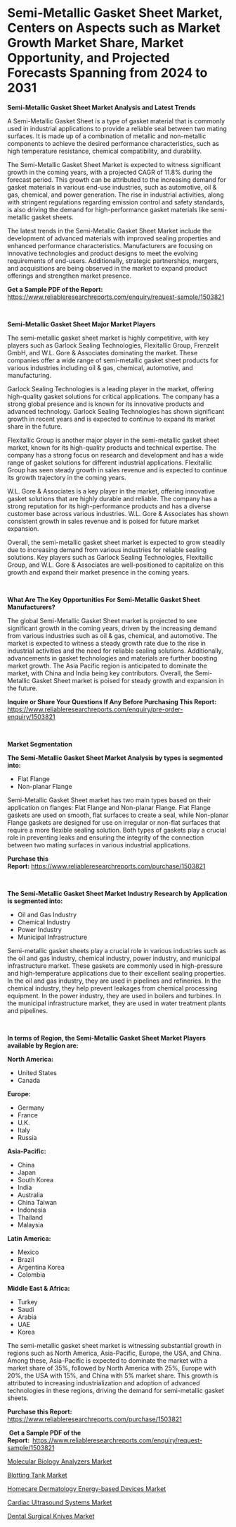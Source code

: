 <p><h1>Semi-Metallic Gasket Sheet Market, Centers on Aspects such as Market Growth Market Share, Market Opportunity, and Projected Forecasts Spanning from 2024 to 2031</h1></p><p><strong>Semi-Metallic Gasket Sheet Market Analysis and Latest Trends</strong></p>
<p><p>A Semi-Metallic Gasket Sheet is a type of gasket material that is commonly used in industrial applications to provide a reliable seal between two mating surfaces. It is made up of a combination of metallic and non-metallic components to achieve the desired performance characteristics, such as high temperature resistance, chemical compatibility, and durability.</p><p>The Semi-Metallic Gasket Sheet Market is expected to witness significant growth in the coming years, with a projected CAGR of 11.8% during the forecast period. This growth can be attributed to the increasing demand for gasket materials in various end-use industries, such as automotive, oil & gas, chemical, and power generation. The rise in industrial activities, along with stringent regulations regarding emission control and safety standards, is also driving the demand for high-performance gasket materials like semi-metallic gasket sheets.</p><p>The latest trends in the Semi-Metallic Gasket Sheet Market include the development of advanced materials with improved sealing properties and enhanced performance characteristics. Manufacturers are focusing on innovative technologies and product designs to meet the evolving requirements of end-users. Additionally, strategic partnerships, mergers, and acquisitions are being observed in the market to expand product offerings and strengthen market presence.</p></p>
<p><strong>Get a Sample PDF of the Report:&nbsp;</strong> <a href="https://www.reliableresearchreports.com/enquiry/request-sample/1503821">https://www.reliableresearchreports.com/enquiry/request-sample/1503821</a></p>
<p>&nbsp;</p>
<p><strong>Semi-Metallic Gasket Sheet Major Market Players</strong></p>
<p><p>The semi-metallic gasket sheet market is highly competitive, with key players such as Garlock Sealing Technologies, Flexitallic Group, Frenzelit GmbH, and W.L. Gore & Associates dominating the market. These companies offer a wide range of semi-metallic gasket sheet products for various industries including oil & gas, chemical, automotive, and manufacturing.</p><p>Garlock Sealing Technologies is a leading player in the market, offering high-quality gasket solutions for critical applications. The company has a strong global presence and is known for its innovative products and advanced technology. Garlock Sealing Technologies has shown significant growth in recent years and is expected to continue to expand its market share in the future.</p><p>Flexitallic Group is another major player in the semi-metallic gasket sheet market, known for its high-quality products and technical expertise. The company has a strong focus on research and development and has a wide range of gasket solutions for different industrial applications. Flexitallic Group has seen steady growth in sales revenue and is expected to continue its growth trajectory in the coming years.</p><p>W.L. Gore & Associates is a key player in the market, offering innovative gasket solutions that are highly durable and reliable. The company has a strong reputation for its high-performance products and has a diverse customer base across various industries. W.L. Gore & Associates has shown consistent growth in sales revenue and is poised for future market expansion.</p><p>Overall, the semi-metallic gasket sheet market is expected to grow steadily due to increasing demand from various industries for reliable sealing solutions. Key players such as Garlock Sealing Technologies, Flexitallic Group, and W.L. Gore & Associates are well-positioned to capitalize on this growth and expand their market presence in the coming years.</p></p>
<p>&nbsp;</p>
<p><strong>What Are The Key Opportunities For Semi-Metallic Gasket Sheet Manufacturers?</strong></p>
<p><p>The global Semi-Metallic Gasket Sheet market is projected to see significant growth in the coming years, driven by the increasing demand from various industries such as oil & gas, chemical, and automotive. The market is expected to witness a steady growth rate due to the rise in industrial activities and the need for reliable sealing solutions. Additionally, advancements in gasket technologies and materials are further boosting market growth. The Asia Pacific region is anticipated to dominate the market, with China and India being key contributors. Overall, the Semi-Metallic Gasket Sheet market is poised for steady growth and expansion in the future.</p></p>
<p><strong>Inquire or Share Your Questions If Any Before Purchasing This Report:</strong> <a href="https://www.reliableresearchreports.com/enquiry/pre-order-enquiry/1503821">https://www.reliableresearchreports.com/enquiry/pre-order-enquiry/1503821</a></p>
<p>&nbsp;</p>
<p><strong>Market Segmentation</strong></p>
<p><strong>The Semi-Metallic Gasket Sheet Market Analysis by types is segmented into:</strong></p>
<p><ul><li>Flat Flange</li><li>Non-planar Flange</li></ul></p>
<p><p>Semi-Metallic Gasket Sheet market has two main types based on their application on flanges: Flat Flange and Non-planar Flange. Flat Flange gaskets are used on smooth, flat surfaces to create a seal, while Non-planar Flange gaskets are designed for use on irregular or non-flat surfaces that require a more flexible sealing solution. Both types of gaskets play a crucial role in preventing leaks and ensuring the integrity of the connection between two mating surfaces in various industrial applications.</p></p>
<p><strong>Purchase this Report:&nbsp;</strong><a href="https://www.reliableresearchreports.com/purchase/1503821">https://www.reliableresearchreports.com/purchase/1503821</a></p>
<p>&nbsp;</p>
<p><strong>The Semi-Metallic Gasket Sheet Market Industry Research by Application is segmented into:</strong></p>
<p><ul><li>Oil and Gas Industry</li><li>Chemical Industry</li><li>Power Industry</li><li>Municipal Infrastructure</li></ul></p>
<p><p>Semi-metallic gasket sheets play a crucial role in various industries such as the oil and gas industry, chemical industry, power industry, and municipal infrastructure market. These gaskets are commonly used in high-pressure and high-temperature applications due to their excellent sealing properties. In the oil and gas industry, they are used in pipelines and refineries. In the chemical industry, they help prevent leakages from chemical processing equipment. In the power industry, they are used in boilers and turbines. In the municipal infrastructure market, they are used in water treatment plants and pipelines.</p></p>
<p>&nbsp;</p>
<p><strong>In terms of Region, the Semi-Metallic Gasket Sheet Market Players available by Region are:</strong></p>
<p>
    <p> <strong> North America: </strong>
        <ul>
            <li>United States</li>
            <li>Canada</li>
        </ul>
        </p> 
    <p> <strong> Europe: </strong>
        <ul>
            <li>Germany</li>
            <li>France</li>
            <li>U.K.</li>
            <li>Italy</li>
            <li>Russia</li>
        </ul>
        </p> 
    <p> <strong> Asia-Pacific: </strong>
        <ul>
            <li>China</li>
            <li>Japan</li>
            <li>South Korea</li>
            <li>India</li>
            <li>Australia</li>
            <li>China Taiwan</li>
            <li>Indonesia</li>
            <li>Thailand</li>
            <li>Malaysia</li>
        </ul>
        </p> 
    <p> <strong> Latin America: </strong>
        <ul>
            <li>Mexico</li>
            <li>Brazil</li>
            <li>Argentina Korea</li>
            <li>Colombia</li>
        </ul>
        </p> 
    <p> <strong> Middle East & Africa: </strong>
        <ul>
            <li>Turkey</li>
            <li>Saudi</li>
            <li>Arabia</li>
            <li>UAE</li>
            <li>Korea</li>
        </ul>
    </p>
    </p>
<p><p>The semi-metallic gasket sheet market is witnessing substantial growth in regions such as North America, Asia-Pacific, Europe, the USA, and China. Among these, Asia-Pacific is expected to dominate the market with a market share of 35%, followed by North America with 25%, Europe with 20%, the USA with 15%, and China with 5% market share. This growth is attributed to increasing industrialization and adoption of advanced technologies in these regions, driving the demand for semi-metallic gasket sheets.</p></p>
<p><strong>Purchase this Report: </strong><a href="https://www.reliableresearchreports.com/purchase/1503821">https://www.reliableresearchreports.com/purchase/1503821</a></p>
<p>&nbsp;<strong>Get a Sample PDF of the Report:&nbsp;&nbsp;</strong><a href="https://www.reliableresearchreports.com/enquiry/request-sample/1503821">https://www.reliableresearchreports.com/enquiry/request-sample/1503821</a></p>
<p><strong></strong></p>
<p><p><a href="https://medium.com/@samirmayert_36715/analyzing-molecular-biology-analyzers-market-global-industry-perspective-and-forecast-2024-to-f2dffae2092b">Molecular Biology Analyzers Market</a></p><p><a href="https://medium.com/@samirmayert_36715/blotting-tank-market-outlook-industry-overview-and-forecast-2024-to-2031-a653546e8afc">Blotting Tank Market</a></p><p><a href="https://medium.com/p/8c67db489c3b/edit">Homecare Dermatology Energy-based Devices Market</a></p><p><a href="https://medium.com/p/d707e8143087/edit">Cardiac Ultrasound Systems Market</a></p><p><a href="https://medium.com/p/a8375bce9d11/edit">Dental Surgical Knives Market</a></p></p>